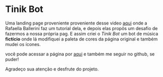 # Tinik Bot

Uma landing page proveniente proveniente desse video <a href="https://www.youtube.com/watch?v=llF6vD-RljE">aqui</a> onde a Rafaella Ballerini faz um tutorial dela, e depois elas propôs um desafio de fazermos a nossa própria pag. E assim criei o *Tinik Bot* um bot de música **fictício** onde lá modifiquei a paleta de cores da página original e também mudei os ícones.

você pode acessar a página por <a href="#">aqui</a> e também me seguir no github, se puder! 

Agradeço sua atenção e desfrute do projeto.
